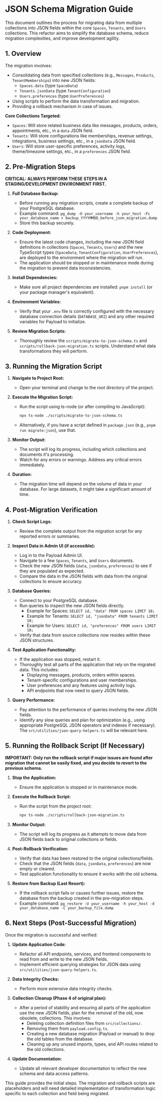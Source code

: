 # JSON Schema Migration Guide

This document outlines the process for migrating data from multiple collections into JSON fields within the core `Spaces`, `Tenants`, and `Users` collections. This refactor aims to simplify the database schema, reduce migration complexities, and improve development agility.

## 1. Overview

The migration involves:
-   Consolidating data from specified collections (e.g., `Messages`, `Products`, `TenantMemberships`) into new JSON fields:
    -   `Spaces.data` (type `SpaceData`)
    -   `Tenants.jsonData` (type `TenantConfiguration`)
    -   `Users.preferences` (type `UserPreferences`)
-   Using scripts to perform the data transformation and migration.
-   Providing a rollback mechanism in case of issues.

**Core Collections Targeted:**
-   `Spaces`: Will store related business data like messages, products, orders, appointments, etc., in a `data` JSON field.
-   `Tenants`: Will store configurations like memberships, revenue settings, integrations, business settings, etc., in a `jsonData` JSON field.
-   `Users`: Will store user-specific preferences, activity logs, theme/timezone settings, etc., in a `preferences` JSON field.

## 2. Pre-Migration Steps

**CRITICAL: ALWAYS PERFORM THESE STEPS IN A STAGING/DEVELOPMENT ENVIRONMENT FIRST.**

1.  **Full Database Backup:**
    *   Before running any migration scripts, create a complete backup of your PostgreSQL database.
    *   Example command: `pg_dump -U your_username -h your_host -Fc your_database_name > backup_YYYYMMDD_before_json_migration.dump`
    *   Store this backup securely.

2.  **Code Deployment:**
    *   Ensure the latest code changes, including the new JSON field definitions in collections (`Spaces`, `Tenants`, `Users`) and the new TypeScript types (`SpaceData`, `TenantConfiguration`, `UserPreferences`), are deployed to the environment where the migration will run.
    *   The application should be stopped or in maintenance mode during the migration to prevent data inconsistencies.

3.  **Install Dependencies:**
    *   Make sure all project dependencies are installed: `pnpm install` (or your package manager's equivalent).

4.  **Environment Variables:**
    *   Verify that your `.env` file is correctly configured with the necessary database connection details (`DATABASE_URI`) and any other required variables for Payload to initialize.

5.  **Review Migration Scripts:**
    *   Thoroughly review the `scripts/migrate-to-json-schema.ts` and `scripts/rollback-json-migration.ts` scripts. Understand what data transformations they will perform.

## 3. Running the Migration Script

1.  **Navigate to Project Root:**
    *   Open your terminal and change to the root directory of the project.

2.  **Execute the Migration Script:**
    *   Run the script using ts-node (or after compiling to JavaScript):
        ```bash
        npx ts-node ./scripts/migrate-to-json-schema.ts
        ```
    *   Alternatively, if you have a script defined in `package.json` (e.g., `pnpm run migrate:json`), use that.

3.  **Monitor Output:**
    *   The script will log its progress, including which collections and documents it's processing.
    *   Watch for any errors or warnings. Address any critical errors immediately.

4.  **Duration:**
    *   The migration time will depend on the volume of data in your database. For large datasets, it might take a significant amount of time.

## 4. Post-Migration Verification

1.  **Check Script Logs:**
    *   Review the complete output from the migration script for any reported errors or summaries.

2.  **Inspect Data in Admin UI (if accessible):**
    *   Log in to the Payload Admin UI.
    *   Navigate to a few `Spaces`, `Tenants`, and `Users` documents.
    *   Check the new JSON fields (`data`, `jsonData`, `preferences`) to see if they are populated as expected.
    *   Compare the data in the JSON fields with data from the original collections to ensure accuracy.

3.  **Database Queries:**
    *   Connect to your PostgreSQL database.
    *   Run queries to inspect the new JSON fields directly.
        *   Example for Spaces: `SELECT id, "data" FROM spaces LIMIT 10;`
        *   Example for Tenants: `SELECT id, "jsonData" FROM tenants LIMIT 10;`
        *   Example for Users: `SELECT id, "preferences" FROM users LIMIT 10;`
    *   Verify that data from source collections now resides within these JSON structures.

4.  **Test Application Functionality:**
    *   If the application was stopped, restart it.
    *   Thoroughly test all parts of the application that rely on the migrated data. This includes:
        *   Displaying messages, products, orders within spaces.
        *   Tenant-specific configurations and user memberships.
        *   User preferences and any features using activity logs.
        *   API endpoints that now need to query JSON fields.

5.  **Query Performance:**
    *   Pay attention to the performance of queries involving the new JSON fields.
    *   Identify any slow queries and plan for optimization (e.g., using appropriate PostgreSQL JSON operators and indexes if necessary). The `src/utilities/json-query-helpers.ts` will be relevant here.

## 5. Running the Rollback Script (If Necessary)

**IMPORTANT: Only run the rollback script if major issues are found after migration that cannot be easily fixed, and you decide to revert to the previous schema.**

1.  **Stop the Application:**
    *   Ensure the application is stopped or in maintenance mode.

2.  **Execute the Rollback Script:**
    *   Run the script from the project root:
        ```bash
        npx ts-node ./scripts/rollback-json-migration.ts
        ```

3.  **Monitor Output:**
    *   The script will log its progress as it attempts to move data from JSON fields back to original collections or fields.

4.  **Post-Rollback Verification:**
    *   Verify that data has been restored to the original collections/fields.
    *   Check that the JSON fields (`data`, `jsonData`, `preferences`) are now empty or cleared.
    *   Test application functionality to ensure it works with the old schema.

5.  **Restore from Backup (Last Resort):**
    *   If the rollback script fails or causes further issues, restore the database from the backup created in the pre-migration steps.
    *   Example command: `pg_restore -U your_username -h your_host -d your_database_name -C your_backup_file.dump`

## 6. Next Steps (Post-Successful Migration)

Once the migration is successful and verified:

1.  **Update Application Code:**
    *   Refactor all API endpoints, services, and frontend components to read from and write to the new JSON fields.
    *   Implement efficient querying strategies for JSON data using `src/utilities/json-query-helpers.ts`.

2.  **Data Integrity Checks:**
    *   Perform more extensive data integrity checks.

3.  **Collection Cleanup (Phase 4 of original plan):**
    *   After a period of stability and ensuring all parts of the application use the new JSON fields, plan for the removal of the old, now obsolete, collections. This involves:
        *   Deleting collection definition files from `src/collections/`.
        *   Removing them from `payload.config.ts`.
        *   Creating a new database migration (Payload or manual) to drop the old tables from the database.
        *   Cleaning up any unused imports, types, and API routes related to the old collections.

4.  **Update Documentation:**
    *   Update all relevant developer documentation to reflect the new schema and data access patterns.

This guide provides the initial steps. The migration and rollback scripts are placeholders and will need detailed implementation of transformation logic specific to each collection and field being migrated.
